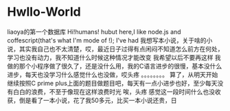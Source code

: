 # Hwllo-World
liaoya的第一个数据库
Hi!humans!
hubut here,I like node.js and coffescript(that's what I'm mode of !);
I've had 
我想写本小说，关于啥的小说，其实我自己也不太清楚，哎，最近日子过得有点闲闷不知道怎么前方在何处，学习也没有动力，我不知道什么时候这种情况才能改变
我希望以后不要再这样
我做的那个小程序做了很久了，还是没什么用，我的C语言进步的很慢，基本没什么进步，每天也没学习什么感觉什么也没做，哎头疼
。。。。。。。。
算了，从明天开始继续按照C prime plus上面的题目做题目吧，每天有一点小进步也好，至少每天没有白白的浪费，不至于像现在这样浪费时光
唉，头疼
感觉这一段时间什么也没收获，倒是看了一本小说，花了我50多元，比买一本小说还贵，日
